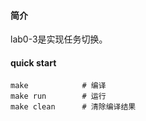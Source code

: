#### 简介

lab0-3是实现任务切换。

#### quick start

```
make			# 编译
make run		# 运行
make clean		# 清除编译结果
```

